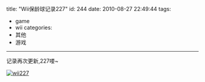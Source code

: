 title: "Wii保龄球记录227"
id: 244
date: 2010-08-27 22:49:44
tags: 
- game
- wii
categories: 
- 其他
- 游戏
---

记录再次更新,227喽~

[![](http://ahui.us/wp-content/uploads/2010/08/wii227-300x200.jpg "wii227")](http://ahui.us/wp-content/uploads/2010/08/wii227.jpg)